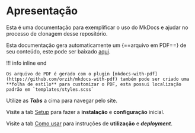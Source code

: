 # Apresentação

Esta é uma documentação para exemplificar o uso do MkDocs e ajudar no processo de clonagem desse repositório.

Esta documentação gera automaticamente um {==arquivo em PDF==} de seu conteúdo, este pode ser baixado [aqui](https://github.com/ZRafaF/ReadTheDocksBase/raw/gh-pages/pdf/document.pdf).

!!! info inline end

    Os arquivo de PDF é gerado com o plugin [mkdocs-with-pdf](https://github.com/orzih/mkdocs-with-pdf) também pode ser criado uma **folha de estilo** para customizar o PDF, esta possui localização padrão em `templates/styles.scss`

Utilize as ***Tabs*** a cima para navegar pelo site.

Visite a tab [Setup](./Setup/Setup.md) para fazer a **instalação** e **configuração** inicial.

Visite a tab [Como usar](./Como_usar/Como_usar.md) para instruções de **utilização** e ***deployment***.
